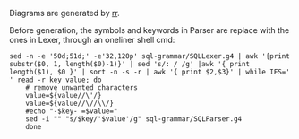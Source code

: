 Diagrams are generated by [rr](https://github.com/GuntherRademacher/rr).

Before generation, the symbols and keywords in Parser are replace with the ones in Lexer, through an oneliner shell cmd:
```shell
sed -n -e '50d;51d;' -e'32,120p' sql-grammar/SQLLexer.g4 | awk '{print substr($0, 1, length($0)-1)}' | sed 's/: / /g' |awk '{ print length($1), $0 }' | sort -n -s -r | awk '{ print $2,$3}' | while IFS=' ' read -r key value; do
    # remove unwanted characters
    value=${value//\'/}
    value=${value//\//\\/}
    #echo "-$key- =$value="
    sed -i "" "s/$key/'$value'/g" sql-grammar/SQLParser.g4
    done
```
